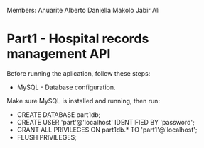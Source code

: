 Members:
Anuarite Alberto
Daniella Makolo 
Jabir Ali

# Part1 - Hospital records management API
Before running the aplication, follow these steps:

- MySQL - Database configuration.

Make sure MySQL is installed and running, then run:

- CREATE DATABASE part1db;
- CREATE USER 'part'@'localhost' IDENTIFIED BY 'password';
- GRANT ALL PRIVILEGES ON part1db.* TO 'part1'@'localhost';
- FLUSH PRIVILEGES;

